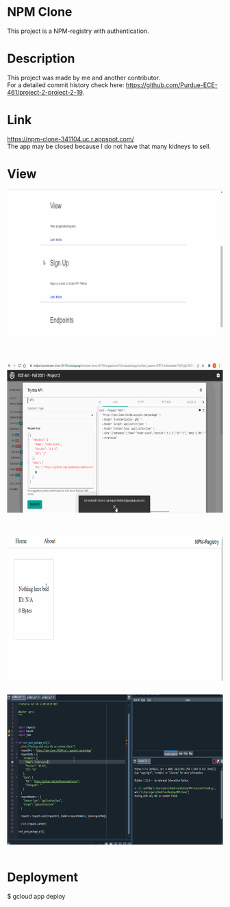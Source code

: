 # NPM Clone
This project is a NPM-registry with authentication. 

# Description
This project was made by me and another contributor. <br> For a detailed commit history check here: https://github.com/Purdue-ECE-461/project-2-project-2-19.

# Link
https://npm-clone-341104.uc.r.appspot.com/ <br> The app may be closed because I do not have that many kidneys to sell.

# View
<img src="npm-gifs/1.gif" height="350"/>
<br> <br>
<br> <br>
<img src="npm-gifs/5.gif" height="350"/>
<br> <br>
<br> <br>
<img src="npm-gifs/3.gif" height="350"/>
<br> <br>
<img src="npm-gifs/4.gif" height="350"/>
<br> <br>


# Deployment
$ gcloud app deploy
